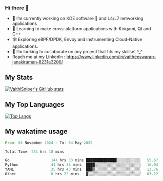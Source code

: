 ### Hi there 👋

- 🔭 I’m currently working on KDE software 💓 and L4/L7 networking applications 
- 📖 Learning to make cross-platform applications with Kirigami, Qt and C++
- 🕸️ Exploring eBPF/DPDK, Envoy and instrumenting Cloud-Native applications. 
- 👯 I’m looking to collaborate on any project that fits my skillset ^_^
- Reach me at my LinkedIn : https://www.linkedin.com/in/vaitheeswaran-janakiraman-8231a3200/

## My Stats
[![VaithiSniper's GitHub stats](https://github-readme-stats.vercel.app/api?username=VaithiSniper&hide=stars&theme=radical)](https://github.com/anuraghazra/github-readme-stats)

## My Top Languages

[![Top Langs](https://github-readme-stats.vercel.app/api/top-langs/?username=VaithiSniper&layout=compact)](https://github.com/anuraghazra/github-readme-stats)

## My wakatime usage

<!--START_SECTION:waka-->

```rust
From: 03 November 2024 - To: 04 May 2025

Total Time: 251 hrs 18 mins

Go                   144 hrs 33 mins ██████████████░░░░░░░░░░░   55.67 %
Python               41 hrs 38 mins  ████░░░░░░░░░░░░░░░░░░░░░   16.04 %
YAML                 35 hrs 43 mins  ███▒░░░░░░░░░░░░░░░░░░░░░   13.76 %
Other                8 hrs 22 mins   ▓░░░░░░░░░░░░░░░░░░░░░░░░   03.22 %
```

<!--END_SECTION:waka-->
